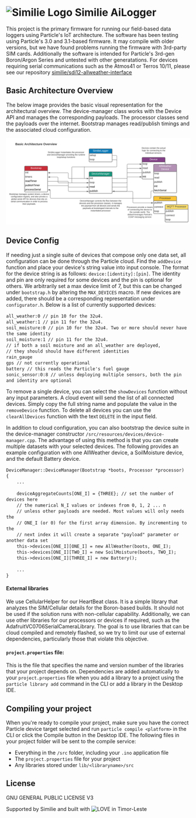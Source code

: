 # ![Similie Logo](https://cdn.similie.org/assets/similie/logo-similie-icon.svg) Similie AiLogger

This project is the primary firmware for running our field-based data loggers using Particle's IoT architecture. The software has been testing using Particle's 3.0 and 3.1-based firmware. It may compile with older versions, but we have found problems running the firmware with 3rd-party SIM cards. Additionally the software is intended for Particle's 3rd-gen Boron/Argon Series and untested with other generatations. For devices requiring serial communications such as the Atmos41 or Terros 10/11, please see our repository [similie/sdi12-allweather-interface](https://github.com/similie/sdi12-allweather-interface)

## Basic Architecture Overview

The below image provides the basic visual representation for the architectural overview. The device-manager class works with the Device API and manages the corresponding payloads. The processor classes send the payloads over the internet. Bootstrap manages read/publish timings and the associated cloud configuration.

![Similie Logger Architecture](/LoggerArchitecture.svg)

## Device Config

If needing just a single suite of devices that compose only one data set, all configuration can be done through the Particle cloud. Find the `addDevice` function and place your device's string value into input console. The format for the device string is as follows: `device:[identity]:[pin]`. The identity and pin are only required for some devices and the pin is optional for others. We arbitrarily set a max device limit of 7, but this can be changed under `bootstrap.h` by altering the `MAX_DEVICES` macro. If new devices are added, there should be a corresponding representation under `configurator.h`. Below is a list of currently supported devices:

```
all_weather:0 // pin 10 for the 32u4.
all_weather:1 // pin 11 for the 32u4.
soil_moisture:0 // pin 10 for the 32u4. Two or more should never have the same identity
soil_moisture:1 // pin 11 for the 32u4.
// if both a soil moisture and an all_weather are deployed,
// they should should have different identities
rain_gauge
gps // not currently operational
battery // this reads the Particle's fuel gauge
sonic_sensor:0:8 // unless deploying multiple sensors, both the pin and identity are optional

```

To remove a single device, you can select the `showDevices` function without any input parameters. A cloud event will send the list of all connected devices. Simply copy the full string name and populate the value in the `removeDevice` function. To delete all devices you can use the `clearAllDevices` function with the text `DELETE` in the input field.

In addition to cloud configuration, you can also bootstrap the device suite in the device-manager constructor `/src/resources/devices/device-manager.cpp`. The advantage of using this method is that you can create multiple datasets with your selected devices. The following provides an example configuration with one AllWeather device, a SoilMoisture device, and the default Battery device.

```
DeviceManager::DeviceManager(Bootstrap *boots, Processor *processor)
{
    ...

    deviceAggregateCounts[ONE_I] = {THREE}; // set the number of devices here
    // the numerical N_I values or indexes from 0, 1, 2 ... n
    // unless other payloads are needed. Most values will only needs the
    // ONE_I (or 0) for the first array dimension. By incrementing to the
    // next index it will create a separate "payload" parameter or another data set
    this->devices[ONE_I][ONE_I] = new AllWeather(boots, ONE_I);
    this->devices[ONE_I][TWO_I] = new SoilMoisture(boots, TWO_I);
    this->devices[ONE_I][THREE_I] = new Battery();

    ...
}
```

#### External libraries

We use CellularHelper for our HeartBeat class. It is a simple library that analyzes the SIM/Cellular details for the Boron-based builds. It should not be used if the solution runs with non-cellular capability. Additionally, we can use other libraries for our processors or devices if required, such as the AdafruitVC0706SerialCameraLibrary. The goal is to use libraries that can be cloud compiled and remotely flashed, so we try to limit our use of external dependencies, particularly those that violate this objective.

#### `project.properties` file:

This is the file that specifies the name and version number of the libraries that your project depends on. Dependencies are added automatically to your `project.properties` file when you add a library to a project using the `particle library add` command in the CLI or add a library in the Desktop IDE.

## Compiling your project

When you're ready to compile your project, make sure you have the correct Particle device target selected and run `particle compile <platform>` in the CLI or click the Compile button in the Desktop IDE. The following files in your project folder will be sent to the compile service:

- Everything in the `/src` folder, including your `.ino` application file
- The `project.properties` file for your project
- Any libraries stored under `lib/<libraryname>/src`

## License

GNU GENERAL PUBLIC LICENSE V3

Supported by Similie and built with ![LOVE](https://cdn.similie.org/assets/similie/heart.png) in Timor-Leste

